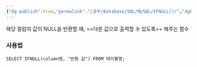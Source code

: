 ```yaml
---
{"dg-publish":true,"permalink":"/공부/Database/SQL/MySQL/IFNULL()/","dgPassFrontmatter":true}
---
```



해당 컬럼의 값이 NULL을 반환할 때, ==다른 값으로 출력할 수 있도록== 해주는 함수

### 사용법
```MYSQL
SELECT IFNULL(column명, "반환 값") FROM 테이블명;
```